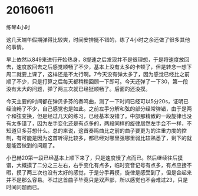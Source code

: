 # 20160611

练琴4小时

这几天端午假期弹得比较爽，时间安排挺不错的，练了4小时之余还做了很多其他的事情。

早上依然以849来进行开始热身，8提速之后发现并不是很理想，于是将速度放回去，速度放回去之后感觉顺畅了不少，基本上没有太多的卡顿了，但是转念一想下周二就要上课了，这样还是不太行啊。7今天没有弹太多了，因为感觉已经比之前顺了不少，只是打算之后每天都稍稍回顾一下即可。今天还弹了一下30，第一段没有太大的问题，弹了两三次就已经挺顺畅了。后面的还没摸。

今天主要的时间都在弹贝多芬的奏鸣曲，测了一下时间已经可以5分20s，证明已经流畅了不少，自己感觉也是如此。之前左手分解和弦的部分经常弹错，由于是两个和弦变换，但是经过几天的练习，已经基本没错了。中部那精致的一段旋律也没有太多错了，因为左手变化还是有点多的，两段同样的旋律居然左手会不一样，不知道贝多芬想什么。总的来说，这首奏鸣曲比之前的曲子要更为的注重力度的控制，有可能是因为这首听得比较多，都已经对哪里强哪里弱比较熟悉了，剩下的就是能否做到的问题了。

小巴赫20第一段已经基本上顺下来了，只是速度慢了点而已。然后继续往后摸谱，大概摸了二分之三左右，右手变化有点多，临时变音记号有点多，有点应接不暇，摸了两三次也没有太好的感觉，于是分手再摸，旋律是感受到了，但是合起来并不是那么容易。不过这首曲子毕竟只是双声部，所以感觉也不会难过23，只是时间问题而已。
